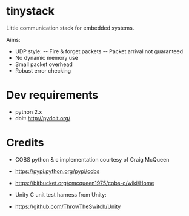 tinystack
=========

Little communication stack for embedded systems.

Aims:
- UDP style:
-- Fire & forget packets
-- Packet arrival not guaranteed
- No dynamic memory use
- Small packet overhead
- Robust error checking


Dev requirements
================
- python 2.x
- doit: http://pydoit.org/


Credits
=======
- COBS python & c implementation courtesy of Craig McQueen
 - https://pypi.python.org/pypi/cobs
 - https://bitbucket.org/cmcqueen1975/cobs-c/wiki/Home

- Unity C unit test harness from Unity:
 - https://github.com/ThrowTheSwitch/Unity